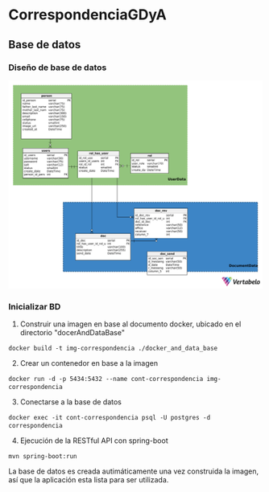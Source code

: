 # CorrespondenciaGDyA

## Base de datos
### Diseño de base de datos
<img src="./documents/CorrespondenciaBD_V1.png"> 

### Inicializar BD

1. Construir una imagen en base al documento docker, ubicado en el directorio "docerAndDataBase"

```
docker build -t img-correspondencia ./docker_and_data_base
```

2. Crear un contenedor en base a la imagen

```
docker run -d -p 5434:5432 --name cont-correspondencia img-correspondencia
```

3. Conectarse a la base de datos

```
docker exec -it cont-correspondencia psql -U postgres -d correspondencia
```

4. Ejecución de la RESTful API con spring-boot

```
mvn spring-boot:run
```

La base de datos es creada autimáticamente una vez construida la imagen, así que la aplicación esta
lista para ser utilizada.
